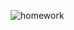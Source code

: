 ![homework](https://user-images.githubusercontent.com/57625094/164604312-ba09b11c-49ac-4e9d-bc3c-6b1cab077dc5.gif)
